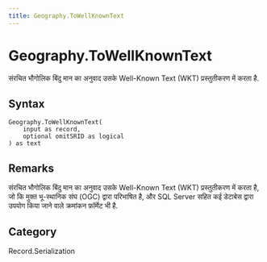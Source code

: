 ```yaml
---
title: Geography.ToWellKnownText
---
```


# Geography.ToWellKnownText


संरचित भौगोलिक बिंदु मान का अनुवाद उसके Well-Known Text (WKT) प्रस्तुतीकरण में करता है.


## Syntax

```powerquery
Geography.ToWellKnownText(
    input as record,
    optional omitSRID as logical
) as text
```


## Remarks

संरचित भौगोलिक बिंदु मान का अनुवाद उसके Well-Known Text (WKT) प्रस्तुतीकरण में करता है, जो कि मुक्त भू-स्थानिक संघ (OGC) द्वारा परिभाषित है, और SQL Server सहित कई डेटाबेस द्वारा उपयोग किया जाने वाले क्रमांकन फ़ॉर्मेट भी है.



## Category
Record.Serialization
